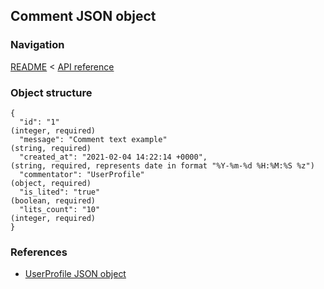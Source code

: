 ## Comment JSON object

### Navigation
[README](../../README.md)
<
[API reference](../api_reference.md)

### Object structure
```
{
  "id": "1"                                                                     (integer, required)
  "message": "Comment text example"                                             (string, required)
  "created_at": "2021-02-04 14:22:14 +0000",                                    (string, required, represents date in format "%Y-%m-%d %H:%M:%S %z")
  "commentator": "UserProfile"                                                  (object, required)
  "is_lited": "true"                                                            (boolean, required)
  "lits_count": "10"                                                            (integer, required)
}
```

### References
- [UserProfile JSON object](./user_profile.md)
